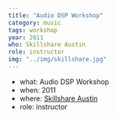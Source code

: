 ```yaml
---
title: "Audio DSP Workshop"
category: music
tags: workshop
year: 2011
who: Skillshare Austin
role: instructor
img: "../img/skillshare.jpg"
---
```

* what: Audio DSP Workshop
* when: 2011
* where: [Skillshare Austin](https://facebook.com/skillshareaustin/)
* role: instructor

